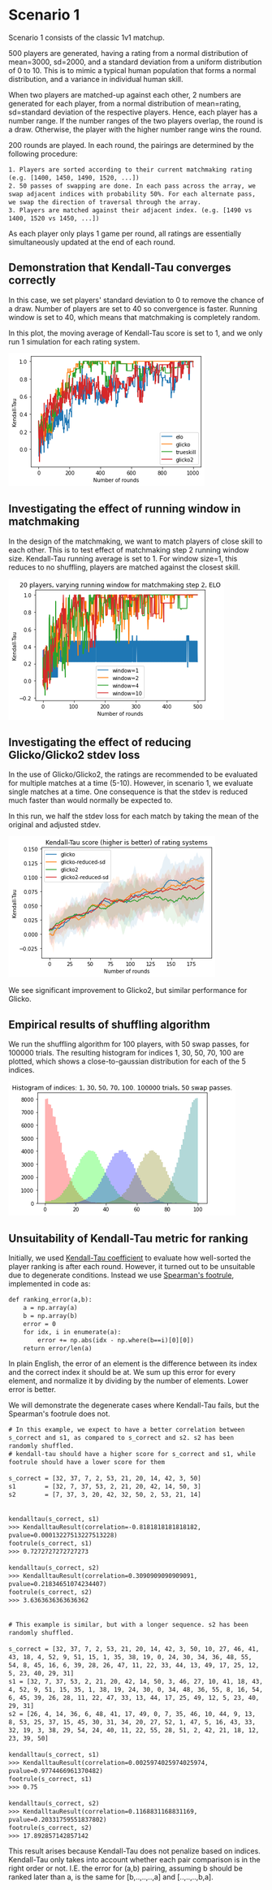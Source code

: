 # Scenario 1

Scenario 1 consists of the classic 1v1 matchup. 

500 players are generated, having a rating from a normal distribution of mean=3000, sd=2000, and a standard deviation from a uniform distribution of 0 to 10. This is to mimic a typical human population that forms a normal distribution, and a variance in individual human skill.

When two players are matched-up against each other, 2 numbers are generated for each player, from a normal distribution of mean=rating, sd=standard deviation of the respective players. Hence, each player has a number range. If the number ranges of the two players overlap, the round is a draw. Otherwise, the player with the higher number range wins the round.

200 rounds are played. In each round, the pairings are determined by the following procedure:

```
1. Players are sorted according to their current matchmaking rating (e.g. [1400, 1450, 1490, 1520, ...])
2. 50 passes of swapping are done. In each pass across the array, we swap adjacent indices with probability 50%. For each alternate pass, we swap the direction of traversal through the array.
3. Players are matched against their adjacent index. (e.g. [1490 vs 1400, 1520 vs 1450, ...])
```

As each player only plays 1 game per round, all ratings are essentially simultaneously updated at the end of each round.

## Demonstration that Kendall-Tau converges correctly

In this case, we set players' standard deviation to 0 to remove the chance of a draw. Number of players are set to 40 so convergence is faster. Running window is set to 40, which means that matchmaking is completely random.

In this plot, the moving average of Kendall-Tau score is set to 1, and we only run 1 simulation for each rating system.

![scenario1kendalltauconvergence](img/scenario1kendalltauconvergence.png)


## Investigating the effect of running window in matchmaking

In the design of the matchmaking, we want to match players of close skill to each other. This is to test effect of matchmaking step 2 running window size. Kendall-Tau running average is set to 1. For window size=1, this reduces to no shuffling, players are matched against the closest skill.

![scenario1poorconvergence](img/scenario1runningwindowconvergence.png)


## Investigating the effect of reducing Glicko/Glicko2 stdev loss

In the use of Glicko/Glicko2, the ratings are recommended to be evaluated for multiple matches at a time (5-10). However, in scenario 1, we evaluate single matches at a time. One consequence is that the stdev is reduced much faster than would normally be expected to.

In this run, we half the stdev loss for each match by taking the mean of the original and adjusted stdev.

![scenario1_reducedglickosd](img/scenario1_reducedglickosd.png)

We see significant improvement to Glicko2, but similar performance for Glicko.


## Empirical results of shuffling algorithm

We run the shuffling algorithm for 100 players, with 50 swap passes, for 100000 trials. The resulting histogram for indices 1, 30, 50, 70, 100 are plotted, which shows a close-to-gaussian distribution for each of the 5 indices.

![swappingalgorithm](img/swappingalgorithm.png)


## Unsuitability of Kendall-Tau metric for ranking

Initially, we used [Kendall-Tau coefficient](https://en.wikipedia.org/wiki/Kendall_rank_correlation_coefficient) to evaluate how well-sorted the player ranking is after each round. However, it turned out to be unsuitable due to degenerate conditions. Instead we use [Spearman's footrule](https://people.revoledu.com/kardi/tutorial/Similarity/FootruleDistance.html), implemented in code as:

```
def ranking_error(a,b):
    a = np.array(a)
    b = np.array(b)
    error = 0
    for idx, i in enumerate(a):
        error += np.abs(idx - np.where(b==i)[0][0])
    return error/len(a)
```

In plain English, the error of an element is the difference between its index and the correct index it should be at. We sum up this error for every element, and normalize it by dividing by the number of elements. Lower error is better.

We will demonstrate the degenerate cases where Kendall-Tau fails, but the Spearman's footrule does not.

```
# In this example, we expect to have a better correlation between s_correct and s1, as compared to s_correct and s2. s2 has been randomly shuffled.
# kendall-tau should have a higher score for s_correct and s1, while footrule should have a lower score for them

s_correct = [32, 37, 7, 2, 53, 21, 20, 14, 42, 3, 50]
s1        = [32, 7, 37, 53, 2, 21, 20, 42, 14, 50, 3]
s2        = [7, 37, 3, 20, 42, 32, 50, 2, 53, 21, 14]


kendalltau(s_correct, s1)
>>> KendalltauResult(correlation=-0.8181818181818182, pvalue=0.00013227513227513228)
footrule(s_correct, s1)
>>> 0.7272727272727273

kendalltau(s_correct, s2)
>>> KendalltauResult(correlation=0.3090909090909091, pvalue=0.21834651074234407)
footrule(s_correct, s2)
>>> 3.6363636363636362


# This example is similar, but with a longer sequence. s2 has been randomly shuffled.

s_correct = [32, 37, 7, 2, 53, 21, 20, 14, 42, 3, 50, 10, 27, 46, 41, 43, 18, 4, 52, 9, 51, 15, 1, 35, 38, 19, 0, 24, 30, 34, 36, 48, 55, 54, 8, 45, 16, 6, 39, 28, 26, 47, 11, 22, 33, 44, 13, 49, 17, 25, 12, 5, 23, 40, 29, 31]
s1 = [32, 7, 37, 53, 2, 21, 20, 42, 14, 50, 3, 46, 27, 10, 41, 18, 43, 4, 52, 9, 51, 15, 35, 1, 38, 19, 24, 30, 0, 34, 48, 36, 55, 8, 16, 54, 6, 45, 39, 26, 28, 11, 22, 47, 33, 13, 44, 17, 25, 49, 12, 5, 23, 40, 29, 31]
s2 = [26, 4, 14, 36, 6, 48, 41, 17, 49, 0, 7, 35, 46, 10, 44, 9, 13, 8, 53, 25, 37, 15, 45, 30, 31, 34, 20, 27, 52, 1, 47, 5, 16, 43, 33, 32, 19, 3, 38, 29, 54, 24, 40, 11, 22, 55, 28, 51, 2, 42, 21, 18, 12, 23, 39, 50]

kendalltau(s_correct, s1)
>>> KendalltauResult(correlation=0.0025974025974025974, pvalue=0.9774466961370482)
footrule(s_correct, s1)
>>> 0.75

kendalltau(s_correct, s2)
>>> KendalltauResult(correlation=0.1168831168831169, pvalue=0.20331759551837802)
footrule(s_correct, s2)
>>> 17.892857142857142

```

This result arises because Kendall-Tau does not penalize based on indices. Kendall-Tau only takes into account whether each pair comparison is in the right order or not. I.E. the error for (a,b) pairing, assuming b should be ranked later than a, is the same for [b,..,..,..,a] and [..,..,..,b,a].







